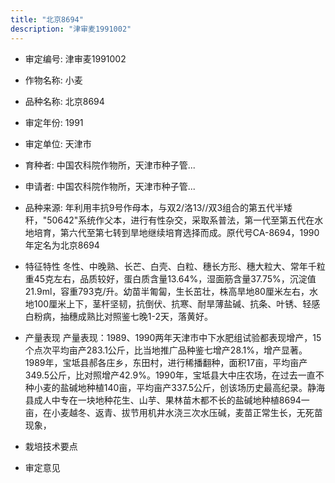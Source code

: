 ```yaml
---
title: "北京8694"
description: "津审麦1991002"
---
```

* 审定编号:  津审麦1991002

*  作物名称:  小麦

*  品种名称:  北京8694

*  审定年份:  1991

*  审定单位:  天津市

* 育种者:  中国农科院作物所，天津市种子管...

*  申请者:  中国农科院作物所，天津市种子管...

*  品种来源:  年利用丰抗9号作母本，与双2/洛13//双3组合的第五代半矮秆，"50642"系统作父本，进行有性杂交，采取系普法，第一代至第五代在水地培育，第六代至第七转到旱地继续培育选择而成。原代号CA-8694，1990年定名为北京8694

*  特征特性
冬性、中晚熟、长芒、白壳、白粒、穗长方形、穗大粒大、常年千粒重45克左右，品质较好，蛋白质含量13.64%，湿面筋含量37.75%，沉淀值21.9ml，容重793克/升。幼苗半匍匐，生长茁壮，株高旱地80厘米左右，水地100厘米上下，茎杆坚韧，抗倒伏、抗寒、耐旱薄盐碱、抗条、叶锈、轻感白粉病，抽穗成熟比对照鉴七晚1-2天，落黄好。

*  产量表现
产量表现：1989、1990两年天津市中下水肥组试验都表现增产，15个点次平均亩产283.1公斤，比当地推广品种鉴七增产28.1%，增产显著。1989年，宝坻县郝各庄乡，东田村，进行稀播翻种，面积17亩，平均亩产349.5公斤，比对照增产42.9%。1990年，宝坻县大中庄农场，在过去一直不种小麦的盐碱地种植140亩，平均亩产337.5公斤，创该场历史最高纪录。静海县成人中专在一块地种花生、山芋、果林苗木都不长的盐碱地种植8694一亩，在小麦越冬、返青、拔节用机井水浇三次水压碱，麦苗正常生长，无死苗现象，

*  栽培技术要点


*  审定意见

